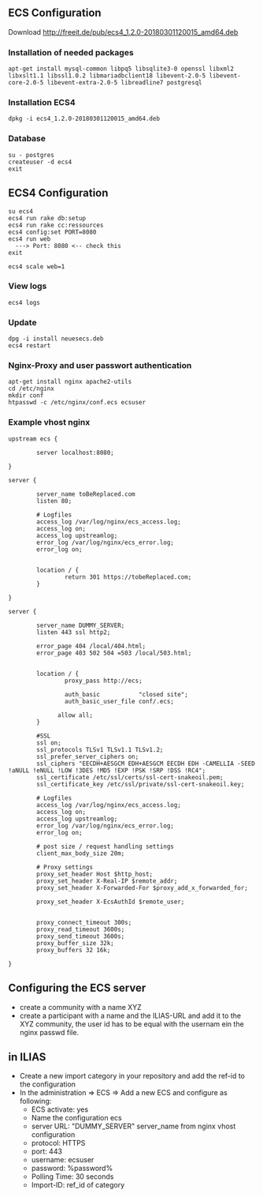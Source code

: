 ## ECS Configuration

Download http://freeit.de/pub/ecs4_1.2.0-20180301120015_amd64.deb

### Installation of needed packages

    apt-get install mysql-common libpq5 libsqlite3-0 openssl libxml2 libxslt1.1 libssl1.0.2 libmariadbclient18 libevent-2.0-5 libevent-core-2.0-5 libevent-extra-2.0-5 libreadline7 postgresql

### Installation ECS4

    dpkg -i ecs4_1.2.0-20180301120015_amd64.deb

### Database

    su - postgres
    createuser -d ecs4 
    exit


## ECS4 Configuration
    su ecs4
    ecs4 run rake db:setup
    ecs4 run rake cc:ressources
    ecs4 config:set PORT=8080
    ecs4 run web 
      ---> Port: 8080 <-- check this
    exit

    ecs4 scale web=1

### View logs
    ecs4 logs

### Update
    dpg -i install neuesecs.deb
    ecs4 restart

### Nginx-Proxy and user passwort authentication
    apt-get install nginx apache2-utils
    cd /etc/nginx
    mkdir conf
    htpasswd -c /etc/nginx/conf.ecs ecsuser

### Example vhost nginx
    upstream ecs {
    
            server localhost:8080;
    
    }
    
    server {
    
            server_name toBeReplaced.com
            listen 80;
    
            # Logfiles
            access_log /var/log/nginx/ecs_access.log;
            access_log on;
            access_log upstreamlog;
            error_log /var/log/nginx/ecs_error.log;
            error_log on;
    
    
            location / {
                    return 301 https://tobeReplaced.com;
            }
    
    }
    
    server {
    
            server_name DUMMY_SERVER;
            listen 443 ssl http2;
    
            error_page 404 /local/404.html;
            error_page 403 502 504 =503 /local/503.html;
    
    
            location / {
                    proxy_pass http://ecs;
    
                    auth_basic           "closed site";
                    auth_basic_user_file conf/.ecs;
    
                  allow all;
            }
    
            #SSL
            ssl on;
            ssl_protocols TLSv1 TLSv1.1 TLSv1.2;
            ssl_prefer_server_ciphers on;
            ssl_ciphers "EECDH+AESGCM EDH+AESGCM EECDH EDH -CAMELLIA -SEED !aNULL !eNULL !LOW !3DES !MD5 !EXP !PSK !SRP !DSS !RC4";
            ssl_certificate /etc/ssl/certs/ssl-cert-snakeoil.pem;
            ssl_certificate_key /etc/ssl/private/ssl-cert-snakeoil.key;
    
            # Logfiles
            access_log /var/log/nginx/ecs_access.log;
            access_log on;
            access_log upstreamlog;
            error_log /var/log/nginx/ecs_error.log;
            error_log on;
    
            # post size / request handling settings
            client_max_body_size 20m;
    
            # Proxy settings
            proxy_set_header Host $http_host;
            proxy_set_header X-Real-IP $remote_addr;
            proxy_set_header X-Forwarded-For $proxy_add_x_forwarded_for;
    
            proxy_set_header X-EcsAuthId $remote_user;
    
    
            proxy_connect_timeout 300s;
            proxy_read_timeout 3600s;
            proxy_send_timeout 3600s;
            proxy_buffer_size 32k;
            proxy_buffers 32 16k;
    
    }

## Configuring the  ECS server
- create a community with a name XYZ
- create a participant with a name and the ILIAS-URL and add it to the XYZ community, the user id has to be equal with the usernam ein the nginx passwd file.

## in ILIAS
- Create a new import category in your repository and add the ref-id to the configuration
- In the administration => ECS => Add a new ECS and configure as following:
  - ECS activate: yes
  - Name the configuration ecs
  - server URL: "DUMMY_SERVER" server_name from nginx vhost configuration
  - protocol: HTTPS
  - port: 443
  - username: ecsuser
  - password: %password%
  - Polling Time: 30 seconds
  - Import-ID: ref_id of category

